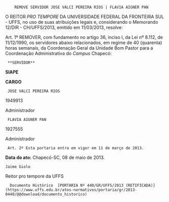         REMOVE SERVIDOR JOSE VALCI PEREIRA RIOS | FLAVIA AIGNER PAN  

O REITOR *PRO TEMPORE* DA UNIVERSIDADE FEDERAL DA FRONTEIRA SUL - UFFS, no uso de suas atribuições legais e, considerando o Memorando 12/DIR - CH/UFFS/2013, emitido em 11/03/2013, resolve:

 Art. 1º REMOVER, com fundamento no artigo 36, inciso I, da Lei nº 8.112, de 11/12/1990, os servidores abaixo relacionados, em regime de 40 (quarenta) horas semanais, da Coordenação Geral da Unidade Bom Pastor para a Coordenação Administrativa do *Campus* Chapecó:

     **SERVIDOR**

   **SIAPE**

   **CARGO**

     JOSE VALCI PEREIRA RIOS

   1949913

   Administrador

     FLAVIA AIGNER PAN

   1927555

   Administrador

     Art. 2º Esta portaria entra em vigor em 11 de março de 2013.

  

   **Data do ato:** Chapecó-SC, 08 de maio de 2013.   
 

    Jaime Giolo   
 Reitor pro tempore da UFFS 

      Documento Histórico  [PORTARIA Nº 440/GR/UFFS/2013 (RETIFICADA)](https://www.uffs.edu.br/atos-normativos/portaria/gr/2013-0440/@@download/documento_historico)     
      